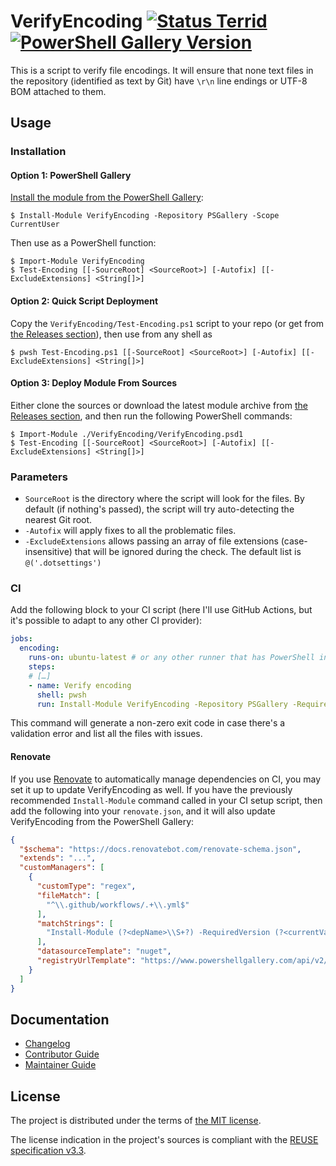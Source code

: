 <!--
SPDX-FileCopyrightText: 2025 VerifyEncoding contributors <https://github.com/ForNeVeR/VerifyEncoding>

SPDX-License-Identifier: MIT
-->

VerifyEncoding [![Status Terrid][status-terrid]][andivionian-status-classifier] [![PowerShell Gallery Version][badge.powershell-gallery]][install.powershell-gallery]
==============
This is a script to verify file encodings. It will ensure that none text files in the repository (identified as text by Git) have `\r\n` line endings or UTF-8 BOM attached to them.

Usage
-----
### Installation
#### Option 1: PowerShell Gallery
[Install the module from the PowerShell Gallery][install.powershell-gallery]:
```console
$ Install-Module VerifyEncoding -Repository PSGallery -Scope CurrentUser
```

Then use as a PowerShell function:
```
$ Import-Module VerifyEncoding
$ Test-Encoding [[-SourceRoot] <SourceRoot>] [-Autofix] [[-ExcludeExtensions] <String[]>]
```

#### Option 2: Quick Script Deployment
Copy the `VerifyEncoding/Test-Encoding.ps1` script to your repo (or get from [the Releases section][releases]),
then use from any shell as
```console
$ pwsh Test-Encoding.ps1 [[-SourceRoot] <SourceRoot>] [-Autofix] [[-ExcludeExtensions] <String[]>]
```

#### Option 3: Deploy Module From Sources
Either clone the sources or download the latest module archive from [the Releases section][releases],
and then run the following PowerShell commands:
```console
$ Import-Module ./VerifyEncoding/VerifyEncoding.psd1
$ Test-Encoding [[-SourceRoot] <SourceRoot>] [-Autofix] [[-ExcludeExtensions] <String[]>]
```

### Parameters
- `SourceRoot` is the directory where the script will look for the files. By default (if nothing's passed), the script will try auto-detecting the nearest Git root.
- `-Autofix` will apply fixes to all the problematic files.
- `-ExcludeExtensions` allows passing an array of file extensions (case-insensitive) that will be ignored during the check. The default list is `@('.dotsettings')`

### CI
Add the following block to your CI script (here I'll use GitHub Actions, but it's possible to adapt to any other CI provider):
```yaml
jobs:
  encoding:
    runs-on: ubuntu-latest # or any other runner that has PowerShell installed
    steps:
    # […]
    - name: Verify encoding
      shell: pwsh
      run: Install-Module VerifyEncoding -Repository PSGallery -RequiredVersion 2.2.0 -Force && Test-Encoding <parameters go here>
```
This command will generate a non-zero exit code in case there's a validation error and list all the files with issues.

#### Renovate
If you use [Renovate][renovate] to automatically manage dependencies on CI,
you may set it up to update VerifyEncoding as well.
If you have the previously recommended `Install-Module` command called in your CI setup script,
then add the following into your `renovate.json`, and it will also update VerifyEncoding from the PowerShell Gallery:
```json
{
  "$schema": "https://docs.renovatebot.com/renovate-schema.json",
  "extends": "...",
  "customManagers": [
    {
      "customType": "regex",
      "fileMatch": [
        "^\\.github/workflows/.+\\.yml$"
      ],
      "matchStrings": [
        "Install-Module (?<depName>\\S+?) -RequiredVersion (?<currentValue>\\S+)"
      ],
      "datasourceTemplate": "nuget",
      "registryUrlTemplate": "https://www.powershellgallery.com/api/v2/"
    }
  ]
}
```

Documentation
-------------
- [Changelog][docs.changelog]
- [Contributor Guide][docs.contributing]
- [Maintainer Guide][docs.maintaining]

License
-------
The project is distributed under the terms of [the MIT license][docs.license].

The license indication in the project's sources is compliant with the [REUSE specification v3.3][reuse.spec].

[andivionian-status-classifier]: https://andivionian.fornever.me/v1/#status-terrid-
[badge.powershell-gallery]: https://img.shields.io/powershellgallery/v/VerifyEncoding
[docs.changelog]: CHANGELOG.md
[docs.contributing]: CONTRIBUTING.md
[docs.license]: LICENSE.txt
[docs.maintaining]: MAINTAINING.md
[install.powershell-gallery]: https://www.powershellgallery.com/packages/VerifyEncoding
[releases]: https://github.com/ForNeVeR/VerifyEncoding/releases
[renovate]: https://docs.renovatebot.com/
[reuse.spec]: https://reuse.software/spec-3.3/
[status-terrid]: https://img.shields.io/badge/status-terrid-green.svg
